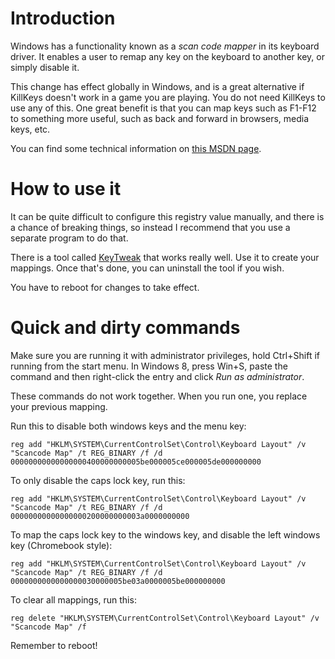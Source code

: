 # Introduction #

Windows has a functionality known as a _scan code mapper_ in its keyboard driver. It enables a user to remap any key on the keyboard to another key, or simply disable it.

This change has effect globally in Windows, and is a great alternative if KillKeys doesn't work in a game you are playing. You do not need KillKeys to use any of this. One great benefit is that you can map keys such as F1-F12 to something more useful, such as back and forward in browsers, media keys, etc.

You can find some technical information on [this MSDN page](http://msdn.microsoft.com/en-us/library/windows/hardware/gg463447.aspx).

# How to use it #

It can be quite difficult to configure this registry value manually, and there is a chance of breaking things, so instead I recommend that you use a separate program to do that.

There is a tool called [KeyTweak](http://www.softpedia.com/get/System/OS-Enhancements/KeyTweak.shtml) that works really well. Use it to create your mappings. Once that's done, you can uninstall the tool if you wish.

You have to reboot for changes to take effect.

# Quick and dirty commands #

Make sure you are running it with administrator privileges, hold Ctrl+Shift if running from the start menu. In Windows 8, press Win+S, paste the command and then right-click the entry and click _Run as administrator_.

These commands do not work together. When you run one, you replace your previous mapping.

Run this to disable both windows keys and the menu key:
```
reg add "HKLM\SYSTEM\CurrentControlSet\Control\Keyboard Layout" /v "Scancode Map" /t REG_BINARY /f /d 00000000000000000400000000005be000005ce000005de000000000
```

To only disable the caps lock key, run this:
```
reg add "HKLM\SYSTEM\CurrentControlSet\Control\Keyboard Layout" /v "Scancode Map" /t REG_BINARY /f /d 00000000000000000200000000003a0000000000
```

To map the caps lock key to the windows key, and disable the left windows key (Chromebook style):
```
reg add "HKLM\SYSTEM\CurrentControlSet\Control\Keyboard Layout" /v "Scancode Map" /t REG_BINARY /f /d 0000000000000000030000005be03a0000005be000000000
```

To clear all mappings, run this:
```
reg delete "HKLM\SYSTEM\CurrentControlSet\Control\Keyboard Layout" /v "Scancode Map" /f
```

Remember to reboot!